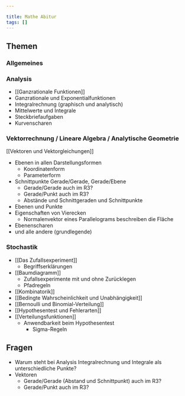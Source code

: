 ```yaml
---

title: Mathe Abitur
tags: []
---
```


## Themen

### Allgemeines

### Analysis

- [[Ganzrationale Funktionen]]
- Ganzrationale und Exponentialfunktionen
- Integralrechnung (graphisch und analytisch)
- Mittelwerte und Integrale
- Steckbriefaufgaben
- Kurvenscharen

### Vektorrechnung / Lineare Algebra / Analytische Geometrie

[[Vektoren und Vektorgleichungen]]
- Ebenen in allen Darstellungsformen
	- Koordinatenform
	- Parameterform
- Schnittpunkte Gerade/Gerade, Gerade/Ebene
	- Gerade/Gerade auch im R3?
	- Gerade/Punkt auch im R3?
	- Abstände und Schnittgeraden und Schnittpunkte
- Ebenen und Punkte
- Eigenschaften von Vierecken
	- Normalenvektor eines Parallelograms beschreiben die Fläche
- Ebenenscharen
- und alle andere (grundlegende)

### Stochastik

- [[Das Zufallsexperiment]]
	- Begriffserklärungen
- [[Baumdiagramm]]
	- Zufallsexperimente mit und ohne Zurücklegen
	- Pfadregeln
- [[Kombinatorik]]
- [[Bedingte Wahrscheinlichkeit und Unabhängigkeit]]
- [[Bernoulli und Binomial-Verteilung]]
- [[Hypothesentest und Fehlerarten]]
- [[Verteilungsfunktionen]]
	- Anwendbarkeit beim Hypothesentest
		- Sigma-Regeln

## Fragen

- Warum steht bei Analysis Integralrechnung und Integrale als unterschiedliche Punkte?
- Vektoren
	- Gerade/Gerade (Abstand und Schnittpunkt) auch im R3?
	- Gerade/Punkt auch im R3?
